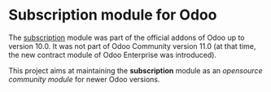 # Subscription module for Odoo

The [subscription](https://github.com/odoo/odoo/tree/10.0/addons/subscription) module was part of the official addons of Odoo up to version 10.0. It was not part of Odoo Community version 11.0 (at that time, the new contract module of Odoo Enterprise was introduced).

This project aims at maintaining the **subscription** module as an *opensource community module* for newer Odoo versions.
